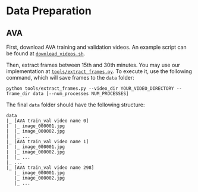 # Data Preparation

## AVA

First, download AVA training and validation videos. An example script can be found at [`download_videos.sh`](https://github.com/facebookresearch/video-long-term-feature-banks/blob/master/dataset_tools/ava/download_videos.sh).

Then, extract frames between 15th and 30th minutes. You may use our implementation at [`tools/extract_frames.py`](https://github.com/Siyu-C/ACAR-Net/blob/master/tools/extract_frames.py). To execute it, use the following command, which will save frames to the `data` folder:
```
python tools/extract_frames.py --video_dir YOUR_VIDEO_DIRECTORY --frame_dir data [--num_processes NUM_PROCESSES]
```

The final `data` folder should have the following structure:
```
data
|_ [AVA train_val video name 0]
|  |_ image_000001.jpg
|  |_ image_000002.jpg
|  |_ ...
|_ [AVA train_val video name 1]
|  |_ image_000001.jpg
|  |_ image_000002.jpg
|  |_ ...
|_ ...
|_ [AVA train_val video name 298]
   |_ image_000001.jpg
   |_ image_000002.jpg
   |_ ...
```
